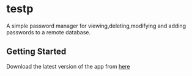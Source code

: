 # testp

A simple password manager for viewing,deleting,modifying and adding passwords to a remote database.

## Getting Started

Download the latest version of the app from [here](https://github.com/Yaman-2005/Green-book/releases)
